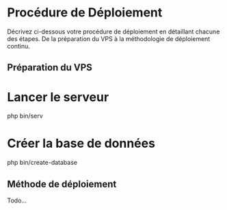 # Procédure de Déploiement

Décrivez ci-dessous votre procédure de déploiement en détaillant chacune des étapes. De la préparation du VPS à la méthodologie de déploiement continu.

## Préparation du VPS

# Lancer le serveur 
php bin/serv

# Créer la base de données
php bin/create-database

## Méthode de déploiement

Todo...
